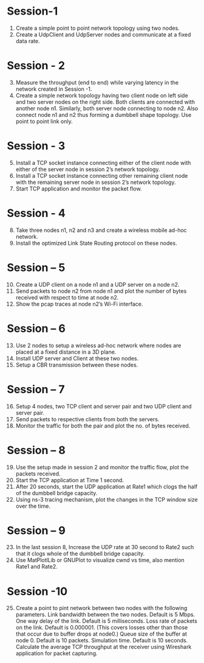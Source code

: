 # Session-1
1. Create a simple point to point network topology using two nodes.
2. Create a UdpClient and UdpServer nodes and communicate at a fixed data 
rate.

# Session - 2
3. Measure the throughput (end to end) while varying latency in the network 
created in Session -1.
4. Create a simple network topology having two client node on left side and 
two server nodes on the right side. Both clients are connected with another 
node n1. Similarly, both server node connecting to node n2. Also connect 
node n1 and n2 thus forming a dumbbell shape topology. Use point to point 
link only.

# Session - 3 
5. Install a TCP socket instance connecting either of the client node with either 
of the server node in session 2’s network topology.
6. Install a TCP socket instance connecting other remaining client node with 
the remaining server node in session 2’s network topology.
7. Start TCP application and monitor the packet flow.

# Session - 4 
8. Take three nodes n1, n2 and n3 and create a wireless mobile ad-hoc network.
9. Install the optimized Link State Routing protocol on these nodes.

# Session – 5
10. Create a UDP client on a node n1 and a UDP server on a node n2.
11. Send packets to node n2 from node n1 and plot the number of bytes received 
with respect to time at node n2.
12. Show the pcap traces at node n2’s Wi-Fi interface. 

# Session – 6
13. Use 2 nodes to setup a wireless ad-hoc network where nodes are placed at 
a fixed distance in a 3D plane.
14. Install UDP server and Client at these two nodes.
15. Setup a CBR transmission between these nodes.

# Session – 7
16. Setup 4 nodes, two TCP client and server pair and two UDP client and 
server pair.
17. Send packets to respective clients from both the servers.
18. Monitor the traffic for both the pair and plot the no. of bytes received.

# Session – 8
19. Use the setup made in session 2 and monitor the traffic flow, plot the packets 
received.
20. Start the TCP application at Time 1 second.
21. After 20 seconds, start the UDP application at Rate1 which clogs the half of 
the dumbbell bridge capacity.
22. Using ns-3 tracing mechanism, plot the changes in the TCP window size 
over the time.

# Session – 9
23. In the last session 8, Increase the UDP rate at 30 second to Rate2 such that 
it clogs whole of the dumbbell bridge capacity.
24. Use MatPlotlLib or GNUPlot to visualize cwnd vs time, also mention Rate1 
and Rate2. 

# Session -10
25. Create a point to pint network between two nodes with the following 
parameters.
Link bandwidth between the two nodes. Default is 5 Mbps.
One way delay of the link. Default is 5 milliseconds. 
Loss rate of packets on the link. Default is 0.000001. (This covers losses other 
than those that occur due to buffer drops at node0.) 
Queue size of the buffer at node 0. Default is 10 packets. 
Simulation time. Default is 10 seconds. 
Calculate the average TCP throughput at the receiver using Wireshark 
application for packet capturing.